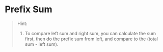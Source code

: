 # Prefix Sum


> Hint:
> 1. To compare left sum and right sum, you can calculate the sum first, then do the prefix sum from left, and compare to the (total sum - left sum).